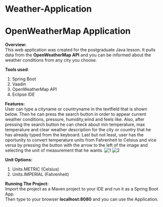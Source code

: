 # Weather-Application
# OpenWeatherMap Application #

**Overview:**\
This web application was created for the postgraduate Java lesson. It pulls data from the **OpenWeatherMap API** and you can be informed about the weather conditions from any city you choose. 


**Tools used**:
1. Spring Boot 
2. Vaadin 
3. OpenWeatherMap API
4. Eclipse IDE

**Features:**\
User can type a cityname or countryname in the textfield that is shown below. Then he can press the search button in order to appear current weather conditions, pressure, humidity,wind and feels like. Also, after pressing the search button he can check about min temperature, max temperature and clear weather description for the city or country that he has already typed from the keyboard. Last but not least, user has the oportunity to convert temperature units from Fahrenheit to Celsius and vice versa by pressing the button with the arrow to the left of the image and selecting the unit of measurement that he wants.
![1](https://user-images.githubusercontent.com/75641530/108637138-f423d100-7491-11eb-8a7a-0508a80216d1.jpg)
![2](https://user-images.githubusercontent.com/75641530/108637141-f71ec180-7491-11eb-9ceb-1882b3c15664.jpg)


**Unit Options:**
1. Units.METRIC (Celsius)
2. Units.IMPERIAL (Fahrenheit)

**Running The Project:**\
Import the project as a Maven project to your IDE and run it as a Spring Boot App.\
Then type to your browser **localhost:8080** and you can use the Application.

